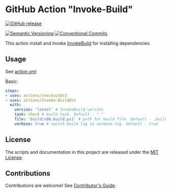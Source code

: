 # GitHub Action "Invoke-Build"

[![GitHub release](https://img.shields.io/github/v/release/IT-Service/Invoke-Build.svg?sort=semver&logo=github)](https://github.com/IT-Service/Invoke-Build/releases)

[![Semantic Versioning](https://img.shields.io/static/v1?label=Semantic%20Versioning&message=v2.0.0&color=green&logo=semver)](https://semver.org/lang/ru/spec/v2.0.0.html)
[![Conventional Commits](https://img.shields.io/badge/Conventional%20Commits-v1.0.0-yellow.svg?logo=git)](https://conventionalcommits.org)

This action install and invoke [InvokeBuild][] for installing dependencies.

## Usage

See [action.yml](action.yml)

Basic:

```yaml
steps:
- uses: actions/checkout@v3
- uses: actions/Invoke-Build@v1
  with:
    version: 'latest' # InvokeBuild version
    task: check # build task. Default - "."
    file: 'build/x86.build.ps1' # path for build file. Default - .build.ps1
    verbose: true # switch build log to verbose log. Default - true
```

## License

The scripts and documentation in this project are released under the [MIT License](LICENSE).

## Contributions

Contributions are welcome! See [Contributor's Guide](.github/CONTRIBUTING.md).

[InvokeBuild]: https://github.com/nightroman/Invoke-Build
